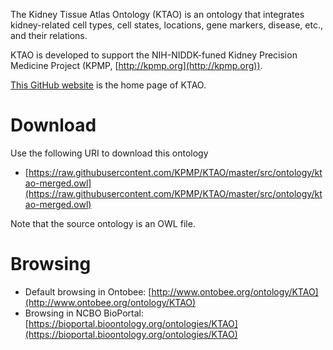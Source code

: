 
The Kidney Tissue Atlas Ontology (KTAO) is an ontology that integrates kidney-related cell types, cell states, locations, gene markers, disease, etc., and their relations. 

KTAO is developed to support the NIH-NIDDK-funed Kidney Precision Medicine Project (KPMP, [http://kpmp.org](http://kpmp.org)).

[This GitHub website](https://github.com/KPMP/KTAO) is the home page of KTAO. 

# Download

Use the following URI to download this ontology

* [https://raw.githubusercontent.com/KPMP/KTAO/master/src/ontology/ktao-merged.owl](https://raw.githubusercontent.com/KPMP/KTAO/master/src/ontology/ktao-merged.owl)

Note that the source ontology is an OWL file.  

# Browsing

* Default browsing in Ontobee: [http://www.ontobee.org/ontology/KTAO](http://www.ontobee.org/ontology/KTAO)
* Browsing in NCBO BioPortal: [https://bioportal.bioontology.org/ontologies/KTAO](https://bioportal.bioontology.org/ontologies/KTAO)

